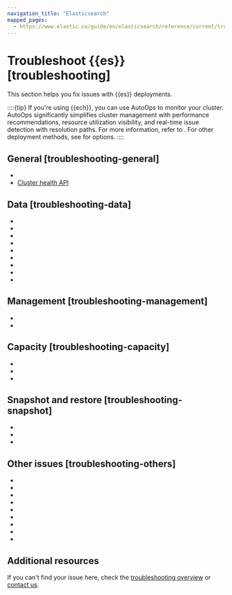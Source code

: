 ```yaml
---
navigation_title: "Elasticsearch"
mapped_pages:
  - https://www.elastic.co/guide/en/elasticsearch/reference/current/troubleshooting.html
---
```


# Troubleshoot {{es}} [troubleshooting]

This section helps you fix issues with {{es}} deployments.

::::{tip}
If you're using {{ech}}, you can use AutoOps to monitor your cluster. AutoOps significantly simplifies cluster management with performance recommendations, resource utilization visibility, and real-time issue detection with resolution paths. For more information, refer to [](/deploy-manage/monitor/autoops.md). For other deployment methods, see [](/deploy-manage/monitor.md) for options.
::::

## General [troubleshooting-general]

* [](/troubleshoot/elasticsearch/fix-common-cluster-issues.md)
* [Cluster health API](https://www.elastic.co/docs/api/doc/elasticsearch/group/endpoint-health_report)


## Data [troubleshooting-data]

* [](/troubleshoot/elasticsearch/fix-watermark-errors.md)
* [](/troubleshoot/elasticsearch/add-tier.md)
* [](/troubleshoot/elasticsearch/allow-all-cluster-allocation.md)
* [](/troubleshoot/elasticsearch/allow-all-index-allocation.md)
* [](/troubleshoot/elasticsearch/troubleshoot-migrate-to-tiers.md)
* [](/troubleshoot/elasticsearch/increase-tier-capacity.md)
* [](/troubleshoot/elasticsearch/increase-shard-limit.md)
* [](/troubleshoot/elasticsearch/increase-cluster-shard-limit.md)
* [](/troubleshoot/elasticsearch/corruption-troubleshooting.md)


## Management [troubleshooting-management]

* [](/troubleshoot/elasticsearch/start-ilm.md)
* [](/troubleshoot/elasticsearch/index-lifecycle-management-errors.md)


## Capacity [troubleshooting-capacity]

* [](/troubleshoot/elasticsearch/fix-data-node-out-of-disk.md)
* [](/troubleshoot/elasticsearch/fix-master-node-out-of-disk.md)
* [](/troubleshoot/elasticsearch/fix-other-node-out-of-disk.md)


## Snapshot and restore [troubleshooting-snapshot]

* [](/troubleshoot/elasticsearch/restore-from-snapshot.md)
* [](/troubleshoot/elasticsearch/add-repository.md)
* [](/troubleshoot/elasticsearch/repeated-snapshot-failures.md)


## Other issues [troubleshooting-others]

* [](/troubleshoot/elasticsearch/troubleshooting-unstable-cluster.md)
* [](/troubleshoot/elasticsearch/discovery-troubleshooting.md)
* [](/troubleshoot/elasticsearch/monitoring-troubleshooting.md)
* [](/troubleshoot/elasticsearch/transform-troubleshooting.md)
* [](/troubleshoot/elasticsearch/watcher-troubleshooting.md)
* [](/troubleshoot/elasticsearch/troubleshooting-searches.md)
* [](/troubleshoot/elasticsearch/troubleshooting-shards-capacity-issues.md)
* [](/troubleshoot/elasticsearch/troubleshooting-unbalanced-cluster.md)
* [](/troubleshoot/elasticsearch/remote-clusters.md)

## Additional resources
If you can't find your issue here, check the [troubleshooting overview](/troubleshoot/index.md) or [contact us](/troubleshoot/index.md#contact-us).
